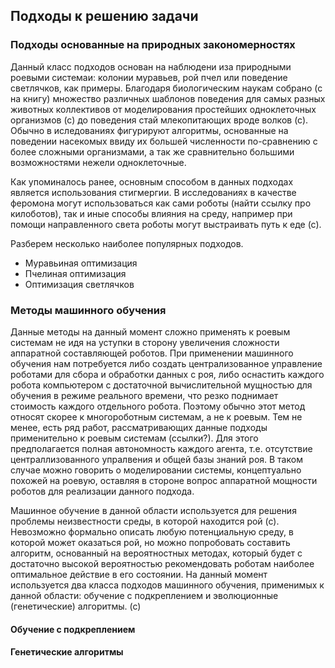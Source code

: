 ## Подходы к решению задачи

### Подходы основанные на природных закономерностях

Данный класс подходов основан на наблюдени иза природными роевыми системаи: колонии муравьев, рой пчел или поведение светлячков, как примеры. Благодаря биологическим наукам собрано (с на книгу) множество различных шаблонов поведения для самых разных животных коллективов от моделирования простейших одноклеточных организмов (с) до поведения стай млекопитающих вроде волков (с). Обычно в иследованиях фигурируют алгоритмы, основанные на поведении насекомых ввиду их большей численности по-сравнению с более сложными организмами, а так же сравнительно большими возможностями нежели одноклеточные.

Как упоминалось ранее, основным способом в данных подходах является использования стигмергии. В исследованиях в качестве феромона могут использоваться как сами роботы (найти ссылку про килоботов), так и иные способы влияния на среду, например при помощи направленного света роботы могут выстраивать путь к еде (с).

Разберем несколько наиболее популярных подходов.
- Муравьиная оптимизация
- Пчелиная оптимизация
- Оптимизация светлячков

### Методы машинного обучения

Данные методы на данный момент сложно применять к роевым системам не идя на уступки в сторону увеличения сложности аппаратной составляющей роботов. При применении машинного обучения нам потребуется либо создать централизованное управление роботами для сбора и обработки данных с роя, либо оснастить каждого робота компьютером с достаточной вычислительной мущностью для обучения в режиме реального времени, что резко поднимает стоимость каждого отдельного робота. Поэтому обычно этот метод относят скорее к многороботным системам, а не к роевым. Тем не менее, есть ряд работ, рассматривающих данные подходы применительно к роевым системам (ссылки?). Для этого предполагается полная автономность каждого агента, т.е. отсутствие централлизованного упралвения и общей базы знаний роя. В таком случае можно говорить о моделировании системы, концептуально похожей на роевую, оставляя в стороне вопрос аппаратной мощности роботов для реализации данного подхода.

Машинное обучение в данной области используется для решения проблемы неизвестности среды, в которой находится рой (с). Невозможно формально описать любую потенциальную среду, в которой может оказаться рой, но можно попробовать составить алгоритм, основанный на вероятностных методах, который будет с достаточно высокой вероятностью рекомендовать роботам наиболее оптимальное действие в его состоянии. На данный момент используется два класса подходов машинного обучения, применимых к данной области: обучение с подкреплением и эволюционные (генетические) алгоритмы. (с)

#### Обучение с подкреплением

#### Генетические алгоритмы